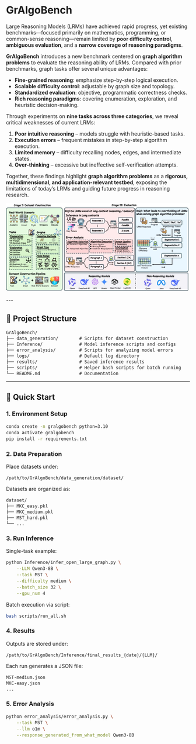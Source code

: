 

# GrAlgoBench

Large Reasoning Models (LRMs) have achieved rapid progress, yet existing benchmarks—focused primarily on mathematics, programming, or common-sense reasoning—remain limited by **poor difficulty control**, **ambiguous evaluation**, and a **narrow coverage of reasoning paradigms**.  

**GrAlgoBench** introduces a new benchmark centered on **graph algorithm problems** to evaluate the reasoning ability of LRMs. Compared with prior benchmarks, graph tasks offer several unique advantages:  

- **Fine-grained reasoning**: emphasize step-by-step logical execution.  
- **Scalable difficulty control**: adjustable by graph size and topology.  
- **Standardized evaluation**: objective, programmatic correctness checks.  
- **Rich reasoning paradigms**: covering enumeration, exploration, and heuristic decision-making.  

Through experiments on **nine tasks across three categories**, we reveal critical weaknesses of current LRMs:  

1. **Poor intuitive reasoning** – models struggle with heuristic-based tasks.  
2. **Execution errors** – frequent mistakes in step-by-step algorithm execution.  
3. **Limited memory** – difficulty recalling nodes, edges, and intermediate states.  
4. **Over-thinking** – excessive but ineffective self-verification attempts.  

Together, these findings highlight **graph algorithm problems** as a **rigorous, multidimensional, and application-relevant testbed**, exposing the limitations of today’s LRMs and guiding future progress in reasoning research.  

<p align="center">

<img src="overview.png" alt="GrAlgoBench Overview" width="600">

</p>
---

## 📂 Project Structure

```
GrAlgoBench/
├── data_generation/        # Scripts for dataset construction
├── Inference/              # Model inference scripts and configs
├── error_analysis/         # Scripts for analyzing model errors
├── logs/                   # Default log directory
├── results/                # Saved inference results
├── scripts/                # Helper bash scripts for batch running
└── README.md               # Documentation
```

---

## 🚀 Quick Start

### 1. Environment Setup
```bash
conda create -n gralgobench python=3.10
conda activate gralgobench
pip install -r requirements.txt
```

### 2. Data Preparation
Place datasets under:
```
/path/to/GrAlgoBench/data_generation/dataset/
```

Datasets are organized as:
```
dataset/
├── MKC_easy.pkl
├── MKC_medium.pkl
├── MST_hard.pkl
└── ...
```

### 3. Run Inference
Single-task example:
```bash
python Inference/infer_open_large_graph.py \
    --LLM Qwen3-8B \
    --task MST \
    --difficulty medium \
    --batch_size 32 \
    --gpu_num 4
```

Batch execution via script:
```bash
bash scripts/run_all.sh
```

### 4. Results
Outputs are stored under:
```
/path/to/GrAlgoBench/Inference/final_results_{date}/{LLM}/
```

Each run generates a JSON file:
```
MST-medium.json
MKC-easy.json
...
```

### 5. Error Analysis
```bash
python error_analysis/error_analysis.py \
    --task MST \
    --llm o1m \
    --response_generated_from_what_model Qwen3-8B
```

